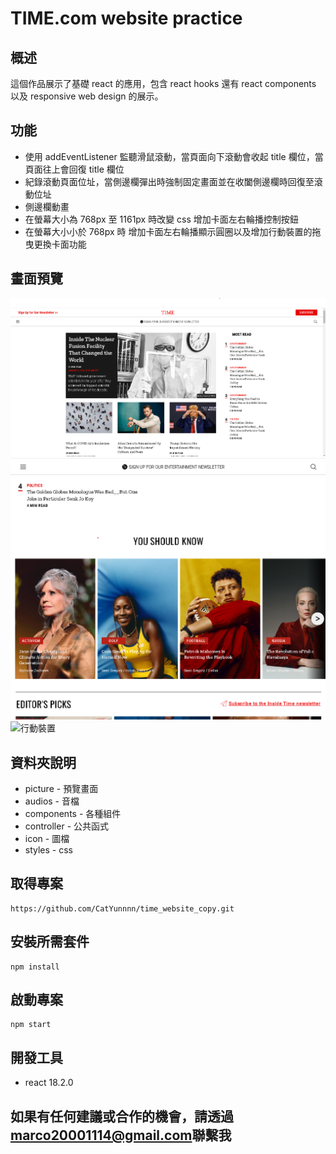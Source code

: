 # TIME.com website practice

## 概述

這個作品展示了基礎 react 的應用，包含 react hooks 還有 react components 以及 responsive web design 的展示。

## 功能

- 使用 addEventListener 監聽滑鼠滾動，當頁面向下滾動會收起 title 欄位，當頁面往上會回復 title 欄位
- 紀錄滾動頁面位址，當側邊欄彈出時強制固定畫面並在收闔側邊欄時回復至滾動位址
- 側邊欄動畫
- 在螢幕大小為 768px 至 1161px 時改變 css 增加卡面左右輪播控制按鈕
- 在螢幕大小小於 768px 時 增加卡面左右輪播顯示圓圈以及增加行動裝置的拖曳更換卡面功能

## 畫面預覽

![首頁](picture/首頁.png)
![中等畫面](picture/768px-1161px.png)
![行動裝置](picture/768px.png)

## 資料夾說明

- picture - 預覽畫面
- audios - 音檔
- components - 各種組件
- controller - 公共函式
- icon - 圖檔
- styles - css

## 取得專案

```
https://github.com/CatYunnnn/time_website_copy.git
```

## 安裝所需套件

```
npm install
```

## 啟動專案

```
npm start
```

## 開發工具

- react 18.2.0

## 如果有任何建議或合作的機會，請透過<marco20001114@gmail.com>聯繫我
